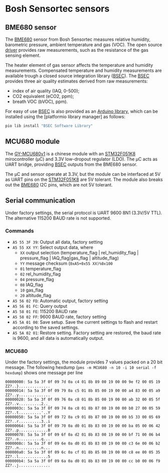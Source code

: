 # Bosh Sensortec sensors

## BME680 sensor

The [BME680][] sensor from Bosh Sensortec measures relative humidity, barometric pressure, ambient temperature and gas (VOC).
The open source [driver][] provides raw measurements, such as the resistance of the gas sensing element.

The heater element of gas sensor affects the temperature and humidity measurements.
Compensated temperature and humidity measurements are available trough a closed source integration library ([BSEC][]).
The [BSEC][] provides three air quality estimates derived from raw measurements:

- index of air quality (IAQ, 0-500);
- CO2 equivalent (eCO2, ppm);
- breath VOC (bVOC), ppm).

For easy of use [BSEC][] is also provided as an [Arduino library][library],
which can be installed using the [platformio library manager] as follows:

```bash
pio lib install "BSEC Software Library"
```

[BME680]:   https://www.bosch-sensortec.com/media/boschsensortec/downloads/datasheets/bst-bme680-ds001.pdf
[driver]:   https://github.com/BoschSensortec/BME680_driver
[BSEC]:     https://www.bosch-sensortec.com/software-tools/software/bsec/
[library]:  https://github.com/BoschSensortec/BSEC-Arduino-library
[platformio]: https://platformio.org/lib/show/6979/BSEC%20Software%20Library/installation

## MCU680 module

The [GY-MCU680v1][banggood] is a chinese module with an [STM32F051K8][] mirocontroller (μC) and 3.3V low-dropout regulator (LDO).
The μC acts as UART bridge, providing [BSEC][] outputs from the BME680 sensor.

The μC and sensor operate at 3.3V, but the module can be interfaced at 5V as UART pins on the [STM32F051K8][] are 5V tolerant.
The module also breaks out the [BME680][] I2C pins, which are not 5V tolerant.

[STM32F051K8]:  https://www.st.com/en/microcontrollers-microprocessors/stm32f051k8.html
[banggood]:     https://www.banggood.com/GY-MCU680V1-BME680-Temperature-Humidity-Pressure-Indoor-Air-Quality-IAQ-Sensor-Module-p-1416437.html
[MCU680]:       http://myosuploads3.banggood.com/products/20190218/20190218203950GYMPU680.rar

## Serial communication

Under factory settings, the serial protocol is UART 9600 8N1 (3.3V/5V TTL).
The alternative 115200 BAUD rate is not supported.

### Commands

- `A5 55 3F 39`: Output all data, factory setting
- `A5 55 XX YY`: Select output data, where
  - `XX` output selection (temperature_flag | rel_humidity_flag | pressure_flag | IAQ_flag|gas_flag | altitude_flag)
  - `YY` message checksum (`0xA5+0x55 XX)%0x100`
  - `01` temperature_flag
  - `02` rel_humidity_flag
  - `04` pressure_flag
  - `08` IAQ_flag
  - `10` gas_flag
  - `20` altitude_flag
- `A5 56 02 FD`: Automatic output, factory setting
- `A5 56 01 FC`: Query output
- `A5 58 01 FE`: 115200 BAUD rate
- `A5 58 02 FF`: 9600 BAUD rate, factory setting
- `A5 5A 01 00`: Save setup. Save the current settings to flash and restart according to the saved settings.
- `A5 5A 02 01`: Restore setting. Factory setting are restored, the baud rate is 9600, and all data is automatically output.

### MCU680

Under the factory settings, the module provides 7 values packed on a 20 bit message.
The following hexdump (`pms -m MCU680 -n 10 -i 10 serial -f hexdump`) shows one message per line

```hexdump
00000000: 5a 5a 3f 0f 09 7d 0a c4 01 8b 89 00 19 00 00 9e f2 00 05 19  ZZ?..}..............
00000014: 5a 5a 3f 0f 09 79 0a c5 01 8b 85 00 19 00 00 a4 83 00 05 a9  ZZ?..y..............
00000028: 5a 5a 3f 0f 09 76 0a c8 01 8b 85 00 19 00 00 ab 32 00 05 5f  ZZ?..v..........2.._
0000003c: 5a 5a 3f 0f 09 74 0a c8 01 8b 87 00 19 00 00 b0 27 00 05 59  ZZ?..t..........'..Y
00000050: 5a 5a 3f 0f 09 72 0a c9 01 8b 87 00 19 00 00 b5 33 00 05 69  ZZ?..r..........3..i
00000064: 5a 5a 3f 0f 09 70 0a d0 01 8b 83 00 19 00 00 ba 05 00 06 42  ZZ?..p.............B
00000078: 5a 5a 3f 0f 09 6f 0a d2 01 8b 83 00 19 00 00 bf 71 00 06 b4  ZZ?..o..........q...
0000008c: 5a 5a 3f 0f 09 6e 0a d0 01 8b 83 00 19 00 00 c3 6e 00 06 b2  ZZ?..n..........n...
000000a0: 5a 5a 3f 0f 09 6c 0a cf 01 8b 85 00 19 00 00 c8 ee 00 05 35  ZZ?..l.............5
000000b4: 5a 5a 3f 0f 09 6a 0a d0 01 8b 83 00 19 00 00 cc b0 00 06 f9  ZZ?..j..............
```

